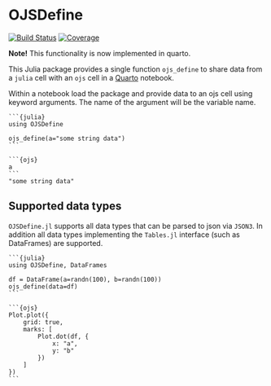 # OJSDefine

[![Build Status](https://github.com/p-gw/OJSDefine.jl/actions/workflows/CI.yml/badge.svg?branch=main)](https://github.com/p-gw/OJSDefine.jl/actions/workflows/CI.yml?query=branch%3Amain)
[![Coverage](https://codecov.io/gh/p-gw/OJSDefine.jl/branch/main/graph/badge.svg)](https://codecov.io/gh/p-gw/OJSDefine.jl)

**Note!** This functionality is now implemented in quarto. 

This Julia package provides a single function `ojs_define` to share data from a `julia` cell with an `ojs` cell in a [Quarto](https://quarto.org/) notebook. 

Within a notebook load the package and provide data to an ojs cell using keyword arguments. The name of the argument will be the variable name.

````
```{julia}
using OJSDefine

ojs_define(a="some string data")
```

```{ojs}
a
```
"some string data"
````

## Supported data types
`OJSDefine.jl` supports all data types that can be parsed to json via `JSON3`. In addition all data types implementing the `Tables.jl` interface (such as DataFrames) are supported.

````
```{julia}
using OJSDefine, DataFrames

df = DataFrame(a=randn(100), b=randn(100))
ojs_define(data=df)
```

```{ojs}
Plot.plot({
    grid: true,
    marks: [
        Plot.dot(df, {
            x: "a",
            y: "b"
        })
    ]
})
```
````


